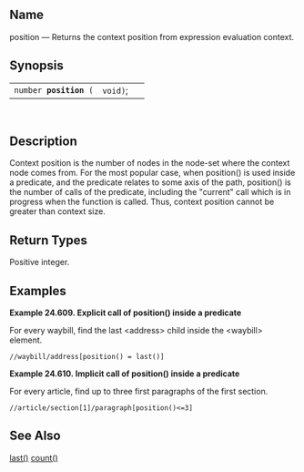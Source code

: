 <div id="xpf_position" class="refentry">

<div class="titlepage">

</div>

<div class="refnamediv">

## Name

position — Returns the context position from expression evaluation
context.

</div>

<div class="refsynopsisdiv">

## Synopsis

<div id="xpf_syn_position" class="funcsynopsis">

|                             |          |     |
|-----------------------------|----------|-----|
| `number `**`position`**` (` | `void)`; |     |

<div class="funcprototype-spacer">

 

</div>

</div>

</div>

<div id="xpf_desc_position" class="refsect1">

## Description

Context position is the number of nodes in the node-set where the
context node comes from. For the most popular case, when position() is
used inside a predicate, and the predicate relates to some axis of the
path, position() is the number of calls of the predicate, including the
"current" call which is in progress when the function is called. Thus,
context position cannot be greater than context size.

</div>

<div id="xpf_ret_last_01" class="refsect1">

## Return Types

Positive integer.

</div>

<div id="xpf_examples_last_01" class="refsect1">

## Examples

<div id="xpf_ex_last_01" class="example">

**Example 24.609. Explicit call of position() inside a predicate**

<div class="example-contents">

For every waybill, find the last \<address\> child inside the
\<waybill\> element.

``` screen
//waybill/address[position() = last()]
```

</div>

</div>

  

<div id="xpf_ex_last_02" class="example">

**Example 24.610. Implicit call of position() inside a predicate**

<div class="example-contents">

For every article, find up to three first paragraphs of the first
section.

``` screen
//article/section[1]/paragraph[position()<=3]
```

</div>

</div>

  

</div>

<div id="xpf_seealso_last_01" class="refsect1">

## See Also

<a href="xpf_last.html" class="link" title="last">last()</a>
<a href="xpf_count.html" class="link" title="count">count()</a>

</div>

</div>
